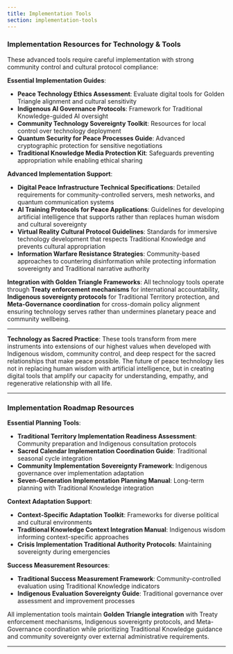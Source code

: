 ```yaml
---
title: Implementation Tools
section: implementation-tools
---
```


### Implementation Resources for Technology & Tools

These advanced tools require careful implementation with strong community control and cultural protocol compliance:

**Essential Implementation Guides**:
- **Peace Technology Ethics Assessment**: Evaluate digital tools for Golden Triangle alignment and cultural sensitivity
- **Indigenous AI Governance Protocols**: Framework for Traditional Knowledge-guided AI oversight
- **Community Technology Sovereignty Toolkit**: Resources for local control over technology deployment
- **Quantum Security for Peace Processes Guide**: Advanced cryptographic protection for sensitive negotiations
- **Traditional Knowledge Media Protection Kit**: Safeguards preventing appropriation while enabling ethical sharing

**Advanced Implementation Support**:
- **Digital Peace Infrastructure Technical Specifications**: Detailed requirements for community-controlled servers, mesh networks, and quantum communication systems
- **AI Training Protocols for Peace Applications**: Guidelines for developing artificial intelligence that supports rather than replaces human wisdom and cultural sovereignty
- **Virtual Reality Cultural Protocol Guidelines**: Standards for immersive technology development that respects Traditional Knowledge and prevents cultural appropriation
- **Information Warfare Resistance Strategies**: Community-based approaches to countering disinformation while protecting information sovereignty and Traditional narrative authority

**Integration with Golden Triangle Frameworks**:
All technology tools operate through **Treaty enforcement mechanisms** for international accountability, **Indigenous sovereignty protocols** for Traditional Territory protection, and **Meta-Governance coordination** for cross-domain policy alignment ensuring technology serves rather than undermines planetary peace and community wellbeing.

---

**Technology as Sacred Practice**: These tools transform from mere instruments into extensions of our highest values when developed with Indigenous wisdom, community control, and deep respect for the sacred relationships that make peace possible. The future of peace technology lies not in replacing human wisdom with artificial intelligence, but in creating digital tools that amplify our capacity for understanding, empathy, and regenerative relationship with all life.

---

### Implementation Roadmap Resources

**Essential Planning Tools**:
- **Traditional Territory Implementation Readiness Assessment**: Community preparation and Indigenous consultation protocols
- **Sacred Calendar Implementation Coordination Guide**: Traditional seasonal cycle integration
- **Community Implementation Sovereignty Framework**: Indigenous governance over implementation adaptation
- **Seven-Generation Implementation Planning Manual**: Long-term planning with Traditional Knowledge integration

**Context Adaptation Support**:
- **Context-Specific Adaptation Toolkit**: Frameworks for diverse political and cultural environments
- **Traditional Knowledge Context Integration Manual**: Indigenous wisdom informing context-specific approaches
- **Crisis Implementation Traditional Authority Protocols**: Maintaining sovereignty during emergencies

**Success Measurement Resources**:
- **Traditional Success Measurement Framework**: Community-controlled evaluation using Traditional Knowledge indicators
- **Indigenous Evaluation Sovereignty Guide**: Traditional governance over assessment and improvement processes

All implementation tools maintain **Golden Triangle integration** with Treaty enforcement mechanisms, Indigenous sovereignty protocols, and Meta-Governance coordination while prioritizing Traditional Knowledge guidance and community sovereignty over external administrative requirements.

---


